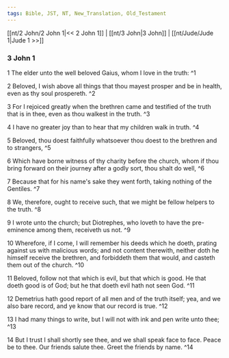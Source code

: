 ```yaml
---
tags: Bible, JST, NT, New_Translation, Old_Testament
---
```


[[nt/2 John/2 John 1|<< 2 John 1]] | [[nt/3 John|3 John]] | [[nt/Jude/Jude 1|Jude 1 >>]]

### 3 John 1

1 The elder unto the well beloved Gaius, whom I love in the truth:  ^1

2 Beloved, I wish above all things that thou mayest prosper and be in health, even as thy soul prospereth.  ^2

3 For I rejoiced greatly when the brethren came and testified of the truth that is in thee, even as thou walkest in the truth.  ^3

4 I have no greater joy than to hear that my children walk in truth.  ^4

5 Beloved, thou doest faithfully whatsoever thou doest to the brethren and to strangers,  ^5

6 Which have borne witness of thy charity before the church, whom if thou bring forward on their journey after a godly sort, thou shalt do well,  ^6

7 Because that for his name\'s sake they went forth, taking nothing of the Gentiles.  ^7

8 We, therefore, ought to receive such, that we might be fellow helpers to the truth.  ^8

9 I wrote unto the church; but Diotrephes, who loveth to have the pre-eminence among them, receiveth us not.  ^9

10 Wherefore, if I come, I will remember his deeds which he doeth, prating against us with malicious words; and not content therewith, neither doth he himself receive the brethren, and forbiddeth them that would, and casteth them out of the church.  ^10

11 Beloved, follow not that which is evil, but that which is good. He that doeth good is of God; but he that doeth evil hath not seen God.  ^11

12 Demetrius hath good report of all men and of the truth itself; yea, and we also bare record, and ye know that our record is true.  ^12

13 I had many things to write, but I will not with ink and pen write unto thee;  ^13

14 But I trust I shall shortly see thee, and we shall speak face to face. Peace be to thee. Our friends salute thee. Greet the friends by name.  ^14

 
